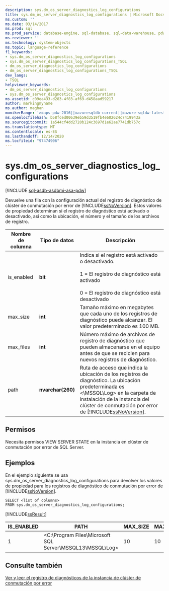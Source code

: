 ```yaml
---
description: sys.dm_os_server_diagnostics_log_configurations
title: sys.dm_os_server_diagnostics_log_configurations | Microsoft Docs
ms.custom: ''
ms.date: 03/14/2017
ms.prod: sql
ms.prod_service: database-engine, sql-database, sql-data-warehouse, pdw
ms.reviewer: ''
ms.technology: system-objects
ms.topic: language-reference
f1_keywords:
- sys.dm_os_server_diagnostics_log_configurations
- sys.dm_os_server_diagnostics_log_configurations_TSQL
- dm_os_server_diagnostics_log_configurations
- dm_os_server_diagnostics_log_configurations_TSQL
dev_langs:
- TSQL
helpviewer_keywords:
- dm_os_server_diagnostics_log_configurations
- sys.dm_os_server_diagnostics_log_configurations
ms.assetid: c09ea433-d283-4f83-af69-d458aad59217
author: markingmyname
ms.author: maghan
monikerRange: '>=aps-pdw-2016||=azuresqldb-current||=azure-sqldw-latest||>=sql-server-2016||>=sql-server-linux-2017||=azuresqldb-mi-current'
ms.openlocfilehash: b58fced00639eb59d3519fb4e602624c7419943a
ms.sourcegitcommit: 1a544cf4dd2720b124c3697d1e62ae7741db757c
ms.translationtype: MT
ms.contentlocale: es-ES
ms.lasthandoff: 12/14/2020
ms.locfileid: "97474906"
---
```

# <a name="sysdm_os_server_diagnostics_log_configurations"></a>sys.dm_os_server_diagnostics_log_configurations
[!INCLUDE [sql-asdb-asdbmi-asa-pdw](../../includes/applies-to-version/sql-asdb-asdbmi-asa-pdw.md)]

  Devuelve una fila con la configuración actual del registro de diagnóstico de clúster de conmutación por error de [!INCLUDE[ssNoVersion](../../includes/ssnoversion-md.md)]. Estos valores de propiedad determinan si el registro de diagnóstico está activado o desactivado, así como la ubicación, el número y el tamaño de los archivos de registro.  
  
|Nombre de columna|Tipo de datos|Descripción|  
|-----------------|---------------|-----------------|  
|is_enabled|**bit**|Indica si el registro está activado o desactivado.<br /><br /> 1 = El registro de diagnóstico está activado<br /><br /> 0 = El registro de diagnóstico está desactivado|  
|max_size|**int**|Tamaño máximo en megabytes que cada uno de los registros de diagnóstico puede alcanzar. El valor predeterminado es 100 MB.|  
|max_files|**int**|Número máximo de archivos de registro de diagnóstico que pueden almacenarse en el equipo antes de que se reciclen para nuevos registros de diagnóstico.|  
|path|**nvarchar(260)**|Ruta de acceso que indica la ubicación de los registros de diagnóstico. La ubicación predeterminada es \<\MSSQL\Log> en la carpeta de instalación de la instancia del clúster de conmutación por error de [!INCLUDE[ssNoVersion](../../includes/ssnoversion-md.md)].|  
  
## <a name="permissions"></a>Permisos  
 Necesita permisos VIEW SERVER STATE en la instancia en clúster de conmutación por error de SQL Server.  
  
## <a name="examples"></a>Ejemplos  
 En el ejemplo siguiente se usa sys.dm_os_server_diagnostics_log_configurations para devolver los valores de propiedad para los registros de diagnóstico de conmutación por error de [!INCLUDE[ssNoVersion](../../includes/ssnoversion-md.md)].  
  
```  
SELECT <list of columns>  
FROM sys.dm_os_server_diagnostics_log_configurations;  
```  
  
 [!INCLUDE[ssResult](../../includes/ssresult-md.md)]  
  
|IS_ENABLED|PATH|MAX_SIZE|MAX_FILES|  
|-----------------|----------|---------------|----------------|  
|1|\<C:\Program Files\Microsoft SQL Server\MSSQL13\MSSQL\Log>|10|10|  
  
## <a name="see-also"></a>Consulte también  
 [Ver y leer el registro de diagnósticos de la instancia de clúster de conmutación por error](../../sql-server/failover-clusters/windows/view-and-read-failover-cluster-instance-diagnostics-log.md)  
  
  
